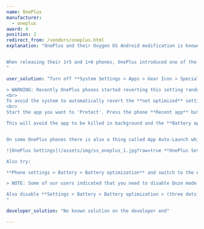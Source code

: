 ```yaml
---
name: OnePlus
manufacturer:
  - oneplus
award: 4
position: 2
redirect_from: /vendors/oneplus.html
explanation: "OnePlus and their Oxygen OS Android modification is known as maximizing the stock Android experience. This may be true on the UX front but the exact opposite is valid for background process limits.


When releasing their 1+5 and 1+6 phones, OnePlus introduced one of the most severe background limits on the market to date, dwarfing even those performed by Xiaomi or Huawei. Not only did users need to enable extra settings to make their apps work properly, but those settings even get reset with firmware update so that apps break again and users are required to re-enable those settings on a regular basis.
"

user_solution: "Turn off **System Settings > Apps > Gear Icon > Special Access > Battery Optimization**.

> WARNING: Recently OnePlus phones started reverting this setting randomly for random apps. So if you set it to be **not optimized**, the next day it may be back to **optimized**. There is no workaround and you may have to check system settings every once in a while.<br>See [a bug report filed to OnePlus](https://forums.oneplus.com/threads/in-battery-optimisation-apps-are-getting-automatically-switched-from-not-optimised-to-optimised.849162/).
<br>
To avoid the system to automatically revert the **not optimized** setting, you must also lock the app into the 'Recent App' list. (solution described [here](https://forum.xda-developers.com/showpost.php?p=78588761&postcount=7))
<br>
Start the app you want to 'Protect'. Press the phone **Recent app** button. Toggle the **Lock** button on the upper right corner of the app.

This will avoid the app to be killed in background and the **Battery optimisation** setting to be reverted.


On some OnePlus phones there is also a thing called App Auto-Launch which essentially prevents apps from working in the background. Please disable it for your app.

![OnePlus Settings](/assets/img/ss_oneplus_1.jpg?raw=true **OnePlus Settings**)

Also try:

**Phone settings > Battery > Battery optimization** and switch to the All apps list **(Top menu) > Your app > Don’t optimize**

> NOTE: Some of our users indicated that you need to disable Doze mode in Developer options in 1+3 and earlier.

Also disable **Settings > Battery > Battery optimization > (three dots) > Enhanced optimization**. This option may also be called **Advanced optimisation**.
"

developer_solution: "No known solution on the developer end"

---
```

